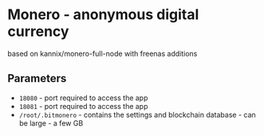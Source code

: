# Monero - anonymous digital currency

based on kannix/monero-full-node with freenas additions

## Parameters

* `18080` - port required to access the app
* `18081` - port required to access the app
* `/root/.bitmonero` - contains the settings and blockchain database - can be large - a few GB

